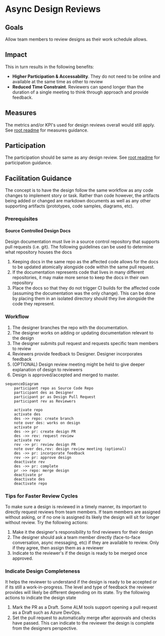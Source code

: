# Async Design Reviews

## Goals

Allow team members to review designs as their work schedule allows.

## Impact

This in turn results in the following benefits:

- **Higher Participation & Accessability**. They do not need to be online and available at the same time as other to review
- **Reduced Time Constraint**. Reviewers can spend longer than the duration of a single meeting to think through approach and provide feedback.

## Measures

The metrics and/or KPI's used for design reviews overall would still apply. See [root readme](../readme.md#Measures) for measures guidance.

## Participation

The participation should be same as any design review. See [root readme](../readme.md#Participation) for participation guidance.

## Facilitation Guidance

The concept is to have the design follow the same workflow as any code changes to implement story or task. Rather than code however, the artifacts being added or changed are markdown documents as well as any other supporting artifacts (prototypes, code samples, diagrams, etc).

### Prerequisites

#### Source Controlled Design Docs

Design documentation must live in a source control repository that supports pull requests (i.e. git). The following guidelines can be used to determine what repository houses the docs

1. Keeping docs in the same repo as the affected code allows for the docs to be updated atomically alongside code within the same pull request.
2. If the documentation represents code that lives in many different repositories, it may make more sense to keep the docs in their own repository
3. Place the docs so that they do not trigger CI builds for the affected code (assuming the documentation was the only change). This can be done by placing them in an isolated directory should they live alongside the code they represent.

### Workflow

1. The designer branches the repo with the documentation.
2. The designer works on adding or updating documentation relevant to the design
3. The designer submits pull request and requests specific team members to review
4. Reviewers provide feedback to Designer. Designer incorporates feedback
5. (OPTIONAL) Design review meeting might be held to give deeper explanation of design to reviewers
6. Design is approved/accepted and merged to master.

```mermaid
sequenceDiagram
    participant repo as Source Code Repo
    participant des as Designer
    participant pr as Design Pull Request
    participant rev as Reviewers

    activate repo
    activate des
    des ->> repo: create branch
    note over des: works on design
    activate pr
    des ->> pr: create design PR
    des ->> rev: request review
    activate rev
    rev ->> pr: review design PR
    note over des,rev: design review meeting (optional)
    des ->> pr: incorporate feedback
    rev ->> pr: approve design
    deactivate rev
    des ->> pr: complete
    pr ->> repo: merge design
    deactivate pr
    deactivate des
    deactivate repo
```

### Tips for Faster Review Cycles

To make sure a design is reviewed in a timely manner, its important to directly request reviews from team members. If team members are assigned without asking, or if no one is assigned its likely the design will sit for longer without review. Try the following actions:

1. Make it the designer's responsibility to find reviewers for their design
2. The designer should ask a team member directly (face-to-face conversation, async messaging, etc) if they are available to review. Only if they agree, then assign them as a reviewer
3. Indicate to the reviewer's if the design is ready to be merged once approved.

### Indicate Design Completeness

It helps the reviewer to understand if the design is ready to be accepted or if its still a work-in-progress. The level and type of feedback the reviewer provides will likely be different depending on its state. Try the following actions to indicate the design state

1. Mark the PR as a Draft. Some ALM tools support opening a pull request as a Draft such as Azure DevOps.
2. Set the pull request to automatically merge after approvals and checks have passed. This can indicate to the reviewer the design is complete from the designers perspective.
